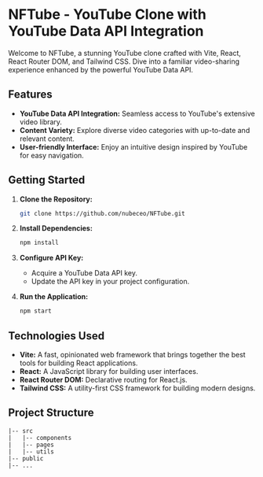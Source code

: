 # NFTube - YouTube Clone with YouTube Data API Integration

Welcome to NFTube, a stunning YouTube clone crafted with Vite, React, React Router DOM, and Tailwind CSS. Dive into a familiar video-sharing experience enhanced by the powerful YouTube Data API.

## Features

- **YouTube Data API Integration:** Seamless access to YouTube's extensive video library.
- **Content Variety:** Explore diverse video categories with up-to-date and relevant content.
- **User-friendly Interface:** Enjoy an intuitive design inspired by YouTube for easy navigation.

## Getting Started

1. **Clone the Repository:**

   ```bash
   git clone https://github.com/nubeceo/NFTube.git
   ```

2. **Install Dependencies:**

   ```bash
   npm install
   ```

3. **Configure API Key:**

   - Acquire a YouTube Data API key.
   - Update the API key in your project configuration.

4. **Run the Application:**
   ```bash
   npm start
   ```

## Technologies Used

- **Vite:** A fast, opinionated web framework that brings together the best tools for building React applications.
- **React:** A JavaScript library for building user interfaces.
- **React Router DOM:** Declarative routing for React.js.
- **Tailwind CSS:** A utility-first CSS framework for building modern designs.

## Project Structure

```plaintext
|-- src
|   |-- components
|   |-- pages
|   |-- utils
|-- public
|-- ...

```
